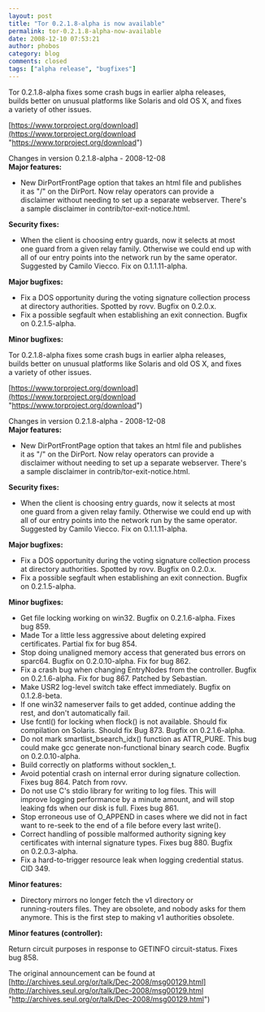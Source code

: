 ```yaml
---
layout: post
title: "Tor 0.2.1.8-alpha is now available"
permalink: tor-0.2.1.8-alpha-now-available
date: 2008-12-10 07:53:21
author: phobos
category: blog
comments: closed
tags: ["alpha release", "bugfixes"]
---
```


Tor 0.2.1.8-alpha fixes some crash bugs in earlier alpha releases,  
 builds better on unusual platforms like Solaris and old OS X, and fixes  
 a variety of other issues.

[https://www.torproject.org/download](https://www.torproject.org/download "https://www.torproject.org/download")

Changes in version 0.2.1.8-alpha - 2008-12-08  
 **Major features:**

-   New DirPortFrontPage option that takes an html file and publishes  
     it as "/" on the DirPort. Now relay operators can provide a  
     disclaimer without needing to set up a separate webserver. There's  
     a sample disclaimer in contrib/tor-exit-notice.html.

**Security fixes:**

-   When the client is choosing entry guards, now it selects at most  
     one guard from a given relay family. Otherwise we could end up with  
     all of our entry points into the network run by the same operator.  
     Suggested by Camilo Viecco. Fix on 0.1.1.11-alpha.

**Major bugfixes:**

-   Fix a DOS opportunity during the voting signature collection process  
     at directory authorities. Spotted by rovv. Bugfix on 0.2.0.x.
-   Fix a possible segfault when establishing an exit connection. Bugfix  
     on 0.2.1.5-alpha.

**Minor bugfixes:**

<!-- more -->

Tor 0.2.1.8-alpha fixes some crash bugs in earlier alpha releases,  
 builds better on unusual platforms like Solaris and old OS X, and fixes  
 a variety of other issues.

[https://www.torproject.org/download](https://www.torproject.org/download "https://www.torproject.org/download")

Changes in version 0.2.1.8-alpha - 2008-12-08  
 **Major features:**

-   New DirPortFrontPage option that takes an html file and publishes  
     it as "/" on the DirPort. Now relay operators can provide a  
     disclaimer without needing to set up a separate webserver. There's  
     a sample disclaimer in contrib/tor-exit-notice.html.

**Security fixes:**

-   When the client is choosing entry guards, now it selects at most  
     one guard from a given relay family. Otherwise we could end up with  
     all of our entry points into the network run by the same operator.  
     Suggested by Camilo Viecco. Fix on 0.1.1.11-alpha.

**Major bugfixes:**

-   Fix a DOS opportunity during the voting signature collection process  
     at directory authorities. Spotted by rovv. Bugfix on 0.2.0.x.
-   Fix a possible segfault when establishing an exit connection. Bugfix  
     on 0.2.1.5-alpha.

**Minor bugfixes:**

-   Get file locking working on win32. Bugfix on 0.2.1.6-alpha. Fixes  
     bug 859.
-   Made Tor a little less aggressive about deleting expired  
     certificates. Partial fix for bug 854.
-   Stop doing unaligned memory access that generated bus errors on  
     sparc64. Bugfix on 0.2.0.10-alpha. Fix for bug 862.
-   Fix a crash bug when changing EntryNodes from the controller. Bugfix  
     on 0.2.1.6-alpha. Fix for bug 867. Patched by Sebastian.
-   Make USR2 log-level switch take effect immediately. Bugfix on  
     0.1.2.8-beta.
-   If one win32 nameserver fails to get added, continue adding the  
     rest, and don't automatically fail.
-   Use fcntl() for locking when flock() is not available. Should fix  
     compilation on Solaris. Should fix Bug 873. Bugfix on 0.2.1.6-alpha.
-   Do not mark smartlist\_bsearch\_idx() function as ATTR\_PURE. This bug  
     could make gcc generate non-functional binary search code. Bugfix  
     on 0.2.0.10-alpha.
-   Build correctly on platforms without socklen\_t.
-   Avoid potential crash on internal error during signature collection.  
     Fixes bug 864. Patch from rovv.
-   Do not use C's stdio library for writing to log files. This will  
     improve logging performance by a minute amount, and will stop  
     leaking fds when our disk is full. Fixes bug 861.
-   Stop erroneous use of O\_APPEND in cases where we did not in fact  
     want to re-seek to the end of a file before every last write().
-   Correct handling of possible malformed authority signing key  
     certificates with internal signature types. Fixes bug 880. Bugfix  
     on 0.2.0.3-alpha.
-   Fix a hard-to-trigger resource leak when logging credential status.  
     CID 349.

**Minor features:**

-   Directory mirrors no longer fetch the v1 directory or  
     running-routers files. They are obsolete, and nobody asks for them  
     anymore. This is the first step to making v1 authorities obsolete.

**Minor features (controller):**

Return circuit purposes in response to GETINFO circuit-status. Fixes  
 bug 858.

The original announcement can be found at [http://archives.seul.org/or/talk/Dec-2008/msg00129.html](http://archives.seul.org/or/talk/Dec-2008/msg00129.html "http://archives.seul.org/or/talk/Dec-2008/msg00129.html")
